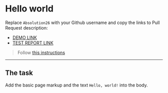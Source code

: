 # Hello world
Replace `Absolution26` with your Github username and copy the links to Pull Request description:
- [DEMO LINK](https://Absolution26.github.io/layout_hello-world/)
- [TEST REPORT LINK](https://Absolution26.github.io/layout_hello-world/report/html_report/)

> Follow [this instructions](https://mate-academy.github.io/layout_task-guideline/#how-to-solve-the-layout-tasks-on-github)
___

## The task 
Add the basic page markup and the text `Hello, world!` into the body.
